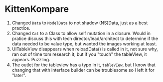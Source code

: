 # KittenKompare

1. Changed `Data` to `ModelData` to not shadow (NS)Data, just as a best practice.
2. Changed `Cat` to a Class to allow self mutation in a closure. Would in pratice discuss this with tech director/lead/architect to determine if the data needed to be value type, but wanted the images working at least.
3. UITableView disappears when reloadData() is called in it, not sure why, ran out of time tom research it, but if you "touch" the tableView, it appears. Puzzling.
4. The outlet for the tableview has a typo in it, `tableVIew`, but I know that changing that with interface builder can be troublesome so I left it for "later".
